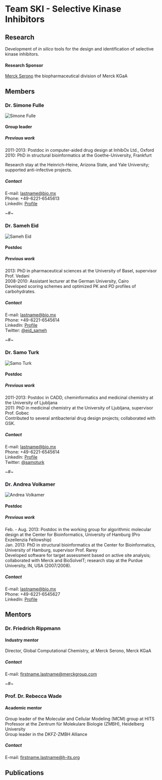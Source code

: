 # Team SKI - Selective Kinase Inhibitors
## Research
Development of *in silico* tools for the design and identification of selective kinase inhibitors.
#### Research Sponsor
[Merck Serono](http://www.merckserono.com) the biopharmaceutical division of Merck KGaA

## Members
### Dr. Simone Fulle
![Simone Fulle](http://media.bio.mx/teams/ski/fulle.jpg)
#### Group leader
##### Previous work
2011-2013: Postdoc in computer-aided drug design at InhibOx Ltd., Oxford  
2010: PhD in structural bioinformatics at the Goethe-University, Frankfurt  

Research stay at the Heinrich-Heine, Arizona State, and Yale University; supported anti-infective projects.  
##### Contact
E-mail: lastname@bio.mx  
Phone: +49-6221-6545613  
LinkedIn: [Profile](http://www.linkedin.com/profile/view?id=79137219)  

~#~

### Dr. Sameh Eid
![Sameh Eid](http://media.bio.mx/teams/ski/eid.jpg)
#### Postdoc
##### Previous work
2013: PhD in pharmaceutical sciences at the University of Basel, supervisor Prof. Vedani  
2008-2010: Assistant lecturer at the German University, Cairo  
Developed scoring schemes and optimized PK and PD profiles of carbohydrates.  
##### Contact
E-mail: lastname@bio.mx  
Phone: +49-6221-6545614  
LinkedIn: [Profile](http://www.linkedin.com/profile/view?id=64778620)  
Twitter: [@eid_sameh](https://twitter.com/eid_sameh)

~#~

### Dr. Samo Turk
![Samo Turk](http://media.bio.mx/teams/ski/turk.jpg)
#### Postdoc
##### Previous work
2011-2013: Postdoc in CADD, cheminformatics and medicinal chemistry at the University of Ljubljana  
2011: PhD in medicinal chemistry at the University of Ljubljana, supervisor Prof. Gobec  
Contributed to several antibacterial drug design projects; collaborated with GSK.  
##### Contact
E-mail: lastname@bio.mx  
Phone: +49-6221-6545614  
LinkedIn: [Profile](http://www.linkedin.com/profile/view?id=168433777)  
Twitter: [@samoturk](https://twitter.com/samoturk)  

~#~

### Dr. Andrea Volkamer
![Andrea Volkamer](http://media.bio.mx/teams/ski/volkamer.jpg)
#### Postdoc
##### Previous work
Feb. - Aug. 2013: Postdoc in the working group for algorithmic molecular design at the Center for Bioinformatics, University of Hamburg (Pro Exzellenzia Fellowship)  
Jan. 2013: PhD in structural bioinformatics at the Center for Bioinformatics, University of Hamburg, supervisor Prof. Rarey  
Developed software for target assessment based on active site analysis; collaborated with Merck and BioSolveIT; research stay at the Purdue University, IN, USA (2007/2008).  
##### Contact
E-mail: lastname@bio.mx  
Phone: +49-6221-6545627  
LinkedIn: [Profile](http://www.linkedin.com/profile/view?id=237732863)  

## Mentors
### Dr. Friedrich Rippmann
#### Industry mentor
Director, Global Computational Chemistry, at Merck Serono, Merck KGaA  

##### Contact
E-mail: firstname.lastname@merckgroup.com  

~#~

### Prof. Dr. Rebecca Wade
#### Academic mentor
Group leader of the Molecular and Cellular Modeling (MCM) group at HITS  
Professor at the Zentrum für Molekulare Biologie (ZMBH), Heidelberg University  
Group leader in the DKFZ-ZMBH Alliance  

##### Contact
E-mail: firstname.lastname@h-its.org  

## Publications
